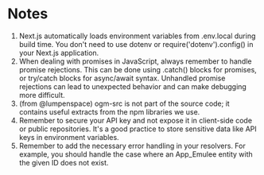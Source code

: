 # Notes

1. Next.js automatically loads environment variables from .env.local during build time. You don't need to use dotenv or require('dotenv').config() in your Next.js application.
2. When dealing with promises in JavaScript, always remember to handle promise rejections. This can be done using .catch() blocks for promises, or try/catch blocks for async/await syntax. Unhandled promise rejections can lead to unexpected behavior and can make debugging more difficult.
3. (from @lumpenspace) ogm-src is not part of the source code; it contains useful extracts from the npm libraries we use.
4. Remember to secure your API key and not expose it in client-side code or public repositories. It's a good practice to store sensitive data like API keys in environment variables.
5. Remember to add the necessary error handling in your resolvers. For example, you should handle the case where an App_Emulee entity with the given ID does not exist.
